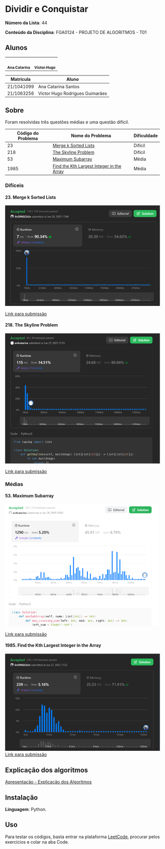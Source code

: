 # Dividir e Conquistar

**Número da Lista**: 44

**Conteúdo da Disciplina**: FGA0124 - PROJETO DE ALGORITMOS - T01  


## Alunos

<div>
<table>
  <tr>
    <td><a href="https://github.com/an4catarina"><img style="border-radius: 50%;" src="https://github.com/an4catarina.png" width="190px;" alt=""/><br /><sub><b>Ana Catarina</b></sub></a><br/></td>
    <td><a href="https://github.com/ViictorHugoo"><img style="border-radius: 50%;" src="https://github.com/ViictorHugoo.png" width="190px;" alt=""/><br /><sub><b>Victor Hugo</b></sub></a><br/></td>
  </tr>
</table>

| Matrícula   | Aluno                              |
| ----------- | ---------------------------------- |
| 21/1041099  | Ana Catarina Santos                |
| 21/1063256  | Victor Hugo Rodrigues Guimarães    |


## Sobre

Foram resolvidas três questões médias e uma questão difícil.

| Código do Problema | Nome do Problema | Dificuldade |
| ------------------ | ---------------- | ----------- |
| 23  | [Merge k Sorted Lists](https://leetcode.com/problems/merge-k-sorted-lists/description/) | Difícil |
| 218 | [The Skyline Problem](https://leetcode.com/problems/the-skyline-problem/description/) | Difícil |
| 53  | [Maximum Subarray](https://leetcode.com/problems/maximum-subarray/description/) | Média |
| 1985| [Find the Kth Largest Integer in the Array](leetcode.com/problems/find-the-kth-largest-integer-in-the-array/)| Média |

### Difíceis

#### 23. Merge k Sorted Lists

![aceito 23](./images/23.png)

[Link para submissão](https://leetcode.com/problems/merge-k-sorted-lists/submissions/1677669575/)

#### 218. The Skyline Problem

![aceito ](./images/218.png)

[Link para submissão](https://leetcode.com/problems/the-skyline-problem/submissions/1678682685)

### Médias

#### 53. Maximum Subarray

![aceito 53](./images/53.png)

[Link para submissão](https://leetcode.com/problems/maximum-subarray/submissions/1677744890)



#### 1985. Find the Kth Largest Integer in the Array

![aceito 1985](./images/1985.png)
[Link para submissão](https://leetcode.com/problems/find-the-kth-largest-integer-in-the-array/submissions/1678696297/)


## Explicação dos algoritmos

[Apresentação - Explicação dos Algoritmos]()

## Instalação

**Linguagem**: Python.

## Uso 

Para testar os códigos, basta entrar na plataforma [LeetCode](https://leetcode.com/), procurar pelos exercícios e colar na aba Code.
</div>

